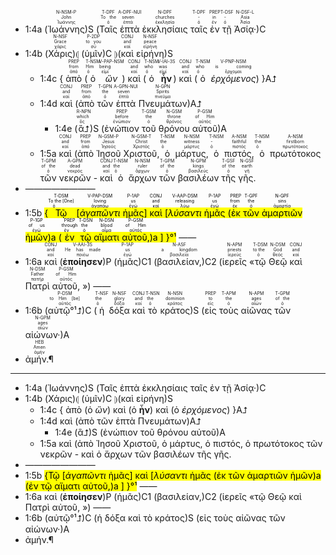
- 1:4a (<RUBY><ruby><ruby>Ἰωάννης<rt>Ἰωάννης</rt></ruby><rt>John</rt></ruby><rt>N-NSM-P</rt></RUBY>)S (<RUBY><ruby><ruby>Ταῖς<rt>ὁ</rt></ruby><rt>To the</rt></ruby><rt>T-DPF</rt></RUBY> <RUBY><ruby><ruby>ἑπτὰ<rt>ἑπτά</rt></ruby><rt>seven</rt></ruby><rt>A-DPF-NUI</rt></RUBY> <RUBY><ruby><ruby>ἐκκλησίαις<rt>ἐκκλησία</rt></ruby><rt>churches</rt></ruby><rt>N-DPF</rt></RUBY> <RUBY><ruby><ruby>ταῖς<rt>ὁ</rt></ruby><rt>-</rt></ruby><rt>T-DPF</rt></RUBY> <RUBY><ruby><ruby>ἐν<rt>ἐν</rt></ruby><rt>in</rt></ruby><rt>PREP</rt></RUBY> <RUBY><ruby><ruby>τῇ<rt>ὁ</rt></ruby><rt>-</rt></ruby><rt>T-DSF</rt></RUBY> <RUBY><ruby><ruby>Ἀσίᾳ·<rt>Ἀσία</rt></ruby><rt>Asia</rt></ruby><rt>N-DSF-L</rt></RUBY>)C 
- 1:4b (<RUBY><ruby><ruby>Χάρις<rt>χάρις</rt></ruby><rt>Grace</rt></ruby><rt>N-NSF</rt></RUBY>)⦇ (<RUBY><ruby><ruby>ὑμῖν<rt>σύ</rt></ruby><rt>to you</rt></ruby><rt>P-2DP</rt></RUBY>)C ⦈(<RUBY><ruby><ruby>καὶ<rt>καί</rt></ruby><rt>and</rt></ruby><rt>CONJ</rt></RUBY> <RUBY><ruby><ruby>εἰρήνη<rt>εἰρήνη</rt></ruby><rt>peace</rt></ruby><rt>N-NSF</rt></RUBY>)S 
	- 1:4c { <RUBY><ruby><ruby>ἀπὸ<rt>ἀπό</rt></ruby><rt>from</rt></ruby><rt>PREP</rt></RUBY> (<RUBY><ruby><ruby>ὁ<rt>ὁ</rt></ruby><rt>Him</rt></ruby><rt>T-NSM</rt></RUBY> <RUBY><ruby><ruby><em>ὢν</em><rt>εἰμί</rt></ruby><rt>being</rt></ruby><rt>V-PAP-NSM</rt></RUBY>) <RUBY><ruby><ruby>καὶ<rt>καί</rt></ruby><rt>and</rt></ruby><rt>CONJ</rt></RUBY> (<RUBY><ruby><ruby>ὁ<rt>ὁ</rt></ruby><rt>who</rt></ruby><rt>T-NSM</rt></RUBY> <RUBY><ruby><ruby><strong>ἦν</strong><rt>εἰμί</rt></ruby><rt>was</rt></ruby><rt>V-IAI-3S</rt></RUBY>) <RUBY><ruby><ruby>καὶ<rt>καί</rt></ruby><rt>and</rt></ruby><rt>CONJ</rt></RUBY> (<RUBY><ruby><ruby>ὁ<rt>ὁ</rt></ruby><rt>who</rt></ruby><rt>T-NSM</rt></RUBY> <RUBY><ruby><ruby><em>ἐρχόμενος</em><rt>ἔρχομαι</rt></ruby><rt>is coming</rt></ruby><rt>V-PNP-NSM</rt></RUBY>) }A⮥
	- 1:4d <RUBY><ruby><ruby>καὶ<rt>καί</rt></ruby><rt>and</rt></ruby><rt>CONJ</rt></RUBY> (<RUBY><ruby><ruby>ἀπὸ<rt>ἀπό</rt></ruby><rt>from</rt></ruby><rt>PREP</rt></RUBY> <RUBY><ruby><ruby>τῶν<rt>ὁ</rt></ruby><rt>the</rt></ruby><rt>T-GPN</rt></RUBY> <RUBY><ruby><ruby>ἑπτὰ<rt>ἑπτά</rt></ruby><rt>seven</rt></ruby><rt>A-GPN-NUI</rt></RUBY> <RUBY><ruby><ruby>Πνευμάτων<rt>πνεῦμα</rt></ruby><rt>Spirits</rt></ruby><rt>N-GPN</rt></RUBY>)A⮥
		- 1:4e (<RUBY><ruby><ruby>ἃ⮥<rt>ὅς</rt></ruby><rt>which</rt></ruby><rt>R-NPN</rt></RUBY>)S (<RUBY><ruby><ruby>ἐνώπιον<rt>ἐνώπιον</rt></ruby><rt>before</rt></ruby><rt>PREP</rt></RUBY> <RUBY><ruby><ruby>τοῦ<rt>ὁ</rt></ruby><rt>the</rt></ruby><rt>T-GSM</rt></RUBY> <RUBY><ruby><ruby>θρόνου<rt>θρόνος</rt></ruby><rt>throne</rt></ruby><rt>N-GSM</rt></RUBY> <RUBY><ruby><ruby>αὐτοῦ<rt>αὐτός</rt></ruby><rt>of Him</rt></ruby><rt>P-GSM</rt></RUBY>)A
	- 1:5a <RUBY><ruby><ruby>καὶ<rt>καί</rt></ruby><rt>and</rt></ruby><rt>CONJ</rt></RUBY> (<RUBY><ruby><ruby>ἀπὸ<rt>ἀπό</rt></ruby><rt>from</rt></ruby><rt>PREP</rt></RUBY> <RUBY><ruby><ruby>Ἰησοῦ<rt>Ἰησοῦς</rt></ruby><rt>Jesus</rt></ruby><rt>N-GSM-P</rt></RUBY> <RUBY><ruby><ruby>Χριστοῦ,<rt>Χριστός</rt></ruby><rt>Christ</rt></ruby><rt>N-GSM-T</rt></RUBY> <RUBY><ruby><ruby>ὁ<rt>ὁ</rt></ruby><rt>the</rt></ruby><rt>T-NSM</rt></RUBY> <RUBY><ruby><ruby>μάρτυς,<rt>μάρτυς</rt></ruby><rt>witness</rt></ruby><rt>N-NSM</rt></RUBY> <RUBY><ruby><ruby>ὁ<rt>ὁ</rt></ruby><rt>-</rt></ruby><rt>T-NSM</rt></RUBY> <RUBY><ruby><ruby>πιστός,<rt>πιστός</rt></ruby><rt>faithful</rt></ruby><rt>A-NSM</rt></RUBY> <RUBY><ruby><ruby>ὁ<rt>ὁ</rt></ruby><rt>the</rt></ruby><rt>T-NSM</rt></RUBY> <RUBY><ruby><ruby>πρωτότοκος<rt>πρωτότοκος</rt></ruby><rt>firstborn</rt></ruby><rt>A-NSM</rt></RUBY> <RUBY><ruby><ruby>τῶν<rt>ὁ</rt></ruby><rt>of the</rt></ruby><rt>T-GPM</rt></RUBY> <RUBY><ruby><ruby>νεκρῶν<rt>νεκρός</rt></ruby><rt>dead</rt></ruby><rt>A-GPM</rt></RUBY> - <RUBY><ruby><ruby>καὶ<rt>καί</rt></ruby><rt>and</rt></ruby><rt>CONJ</rt></RUBY> <RUBY><ruby><ruby>ὁ<rt>ὁ</rt></ruby><rt>the</rt></ruby><rt>T-NSM</rt></RUBY> <RUBY><ruby><ruby>ἄρχων<rt>ἄρχων</rt></ruby><rt>ruler</rt></ruby><rt>N-NSM</rt></RUBY> <RUBY><ruby><ruby>τῶν<rt>ὁ</rt></ruby><rt>of the</rt></ruby><rt>T-GPM</rt></RUBY> <RUBY><ruby><ruby>βασιλέων<rt>βασιλεύς</rt></ruby><rt>kings</rt></ruby><rt>N-GPM</rt></RUBY> <RUBY><ruby><ruby>τῆς<rt>ὁ</rt></ruby><rt>of the</rt></ruby><rt>T-GSF</rt></RUBY> <RUBY><ruby><ruby>γῆς.<rt>γῆ</rt></ruby><rt>earth</rt></ruby><rt>N-GSF</rt></RUBY> 
- ————————
- 1:5b <mark>{<RUBY><ruby><ruby>Τῷ<rt>ὁ</rt></ruby><rt>To the [One]</rt></ruby><rt>T-DSM</rt></RUBY> [<RUBY><ruby><ruby><em>ἀγαπῶντι</em><rt>ἀγαπάω</rt></ruby><rt>loving</rt></ruby><rt>V-PAP-DSM</rt></RUBY> <RUBY><ruby><ruby>ἡμᾶς<rt>ἐγώ</rt></ruby><rt>us</rt></ruby><rt>P-1AP</rt></RUBY>] <RUBY><ruby><ruby>καὶ<rt>καί</rt></ruby><rt>and</rt></ruby><rt>CONJ</rt></RUBY> [<RUBY><ruby><ruby><em>λύσαντι</em><rt>λύω</rt></ruby><rt>releasing</rt></ruby><rt>V-AAP-DSM</rt></RUBY> <RUBY><ruby><ruby>ἡμᾶς<rt>ἐγώ</rt></ruby><rt>us</rt></ruby><rt>P-1AP</rt></RUBY> (<RUBY><ruby><ruby>ἐκ<rt>ἐκ</rt></ruby><rt>from</rt></ruby><rt>PREP</rt></RUBY> <RUBY><ruby><ruby>τῶν<rt>ὁ</rt></ruby><rt>the</rt></ruby><rt>T-GPF</rt></RUBY> <RUBY><ruby><ruby>ἁμαρτιῶν<rt>ἁμαρτία</rt></ruby><rt>sins</rt></ruby><rt>N-GPF</rt></RUBY> <RUBY><ruby><ruby>ἡμῶν<rt>ἐγώ</rt></ruby><rt>of us</rt></ruby><rt>P-1GP</rt></RUBY>)a (<RUBY><ruby><ruby>ἐν<rt>ἐν</rt></ruby><rt>through</rt></ruby><rt>PREP</rt></RUBY> <RUBY><ruby><ruby>τῷ<rt>ὁ</rt></ruby><rt>the</rt></ruby><rt>T-DSN</rt></RUBY> <RUBY><ruby><ruby>αἵματι<rt>αἷμα</rt></ruby><rt>blood</rt></ruby><rt>N-DSN</rt></RUBY> <RUBY><ruby><ruby>αὐτοῦ,<rt>αὐτός</rt></ruby><rt>of Him</rt></ruby><rt>P-GSM</rt></RUBY>)a ] }°¹</mark> ——
- 1:6a <RUBY><ruby><ruby>καὶ<rt>καί</rt></ruby><rt>and</rt></ruby><rt>CONJ</rt></RUBY> (<RUBY><ruby><ruby><strong>ἐποίησεν</strong><rt>ποιέω</rt></ruby><rt>He has made</rt></ruby><rt>V-AAI-3S</rt></RUBY>)P (<RUBY><ruby><ruby>ἡμᾶς<rt>ἐγώ</rt></ruby><rt>us</rt></ruby><rt>P-1AP</rt></RUBY>)C1 (<RUBY><ruby><ruby>βασιλείαν,<rt>βασιλεία</rt></ruby><rt>a kingdom</rt></ruby><rt>N-ASF</rt></RUBY>)C2 (<RUBY><ruby><ruby>ἱερεῖς<rt>ἱερεύς</rt></ruby><rt>priests</rt></ruby><rt>N-APM</rt></RUBY> «<RUBY><ruby><ruby>τῷ<rt>ὁ</rt></ruby><rt>to the</rt></ruby><rt>T-DSM</rt></RUBY> <RUBY><ruby><ruby>Θεῷ<rt>θεός</rt></ruby><rt>God</rt></ruby><rt>N-DSM</rt></RUBY> <RUBY><ruby><ruby>καὶ<rt>καί</rt></ruby><rt>and</rt></ruby><rt>CONJ</rt></RUBY> <RUBY><ruby><ruby>Πατρὶ<rt>πατήρ</rt></ruby><rt>Father</rt></ruby><rt>N-DSM</rt></RUBY> <RUBY><ruby><ruby>αὐτοῦ,<rt>αὐτός</rt></ruby><rt>of Him</rt></ruby><rt>P-GSM</rt></RUBY> ») ——
- 1:6b (<RUBY><ruby><ruby>αὐτῷ°¹⮥<rt>αὐτός</rt></ruby><rt>to Him [be]</rt></ruby><rt>P-DSM</rt></RUBY>)C (<RUBY><ruby><ruby>ἡ<rt>ὁ</rt></ruby><rt>the</rt></ruby><rt>T-NSF</rt></RUBY> <RUBY><ruby><ruby>δόξα<rt>δόξα</rt></ruby><rt>glory</rt></ruby><rt>N-NSF</rt></RUBY> <RUBY><ruby><ruby>καὶ<rt>καί</rt></ruby><rt>and</rt></ruby><rt>CONJ</rt></RUBY> <RUBY><ruby><ruby>τὸ<rt>ὁ</rt></ruby><rt>the</rt></ruby><rt>T-NSN</rt></RUBY> <RUBY><ruby><ruby>κράτος<rt>κράτος</rt></ruby><rt>dominion</rt></ruby><rt>N-NSN</rt></RUBY>)S (<RUBY><ruby><ruby>εἰς<rt>εἰς</rt></ruby><rt>to</rt></ruby><rt>PREP</rt></RUBY> <RUBY><ruby><ruby>τοὺς<rt>ὁ</rt></ruby><rt>the</rt></ruby><rt>T-APM</rt></RUBY> <RUBY><ruby><ruby>αἰῶνας<rt>αἰών</rt></ruby><rt>ages</rt></ruby><rt>N-APM</rt></RUBY> <RUBY><ruby><ruby>τῶν<rt>ὁ</rt></ruby><rt>of the</rt></ruby><rt>T-GPM</rt></RUBY> <RUBY><ruby><ruby>αἰώνων·<rt>αἰών</rt></ruby><rt>ages</rt></ruby><rt>N-GPM</rt></RUBY>)A 
- <RUBY><ruby><ruby>ἀμήν.¶<rt>ἀμήν</rt></ruby><rt>Amen</rt></ruby><rt>HEB</rt></RUBY> 


---

- 1:4a (<span title="Ἰωάννης&#10;N-NSM-P&#10;John">Ἰωάννης</span>)S (<span title="ὁ&#10;T-DPF&#10;To the">Ταῖς</span> <span title="ἑπτά&#10;A-DPF-NUI&#10;seven">ἑπτὰ</span> <span title="ἐκκλησία&#10;N-DPF&#10;churches">ἐκκλησίαις</span> <span title="ὁ&#10;T-DPF&#10;-">ταῖς</span> <span title="ἐν&#10;PREP&#10;in">ἐν</span> <span title="ὁ&#10;T-DSF&#10;-">τῇ</span> <span title="Ἀσία&#10;N-DSF-L&#10;Asia">Ἀσίᾳ·</span>)C 
- 1:4b (<span title="χάρις&#10;N-NSF&#10;Grace">Χάρις</span>)⦇ (<span title="σύ&#10;P-2DP&#10;to you">ὑμῖν</span>)C ⦈(<span title="καί&#10;CONJ&#10;and">καὶ</span> <span title="εἰρήνη&#10;N-NSF&#10;peace">εἰρήνη</span>)S 
	- 1:4c { <span title="ἀπό&#10;PREP&#10;from">ἀπὸ</span> (<span title="ὁ&#10;T-NSM&#10;Him">ὁ</span> <span title="εἰμί&#10;V-PAP-NSM&#10;being"><em>ὢν</em></span>) <span title="καί&#10;CONJ&#10;and">καὶ</span> (<span title="ὁ&#10;T-NSM&#10;who">ὁ</span> <span title="εἰμί&#10;V-IAI-3S&#10;was"><strong>ἦν</strong></span>) <span title="καί&#10;CONJ&#10;and">καὶ</span> (<span title="ὁ&#10;T-NSM&#10;who">ὁ</span> <span title="ἔρχομαι&#10;V-PNP-NSM&#10;is coming"><em>ἐρχόμενος</em></span>) }A⮥
	- 1:4d <span title="καί&#10;CONJ&#10;and">καὶ</span> (<span title="ἀπό&#10;PREP&#10;from">ἀπὸ</span> <span title="ὁ&#10;T-GPN&#10;the">τῶν</span> <span title="ἑπτά&#10;A-GPN-NUI&#10;seven">ἑπτὰ</span> <span title="πνεῦμα&#10;N-GPN&#10;Spirits">Πνευμάτων</span>)A⮥
		- 1:4e (<span title="ὅς&#10;R-NPN&#10;which">ἃ⮥</span>)S (<span title="ἐνώπιον&#10;PREP&#10;before">ἐνώπιον</span> <span title="ὁ&#10;T-GSM&#10;the">τοῦ</span> <span title="θρόνος&#10;N-GSM&#10;throne">θρόνου</span> <span title="αὐτός&#10;P-GSM&#10;of Him">αὐτοῦ</span>)A
	- 1:5a <span title="καί&#10;CONJ&#10;and">καὶ</span> (<span title="ἀπό&#10;PREP&#10;from">ἀπὸ</span> <span title="Ἰησοῦς&#10;N-GSM-P&#10;Jesus">Ἰησοῦ</span> <span title="Χριστός&#10;N-GSM-T&#10;Christ">Χριστοῦ,</span> <span title="ὁ&#10;T-NSM&#10;the">ὁ</span> <span title="μάρτυς&#10;N-NSM&#10;witness">μάρτυς,</span> <span title="ὁ&#10;T-NSM&#10;-">ὁ</span> <span title="πιστός&#10;A-NSM&#10;faithful">πιστός,</span> <span title="ὁ&#10;T-NSM&#10;the">ὁ</span> <span title="πρωτότοκος&#10;A-NSM&#10;firstborn">πρωτότοκος</span> <span title="ὁ&#10;T-GPM&#10;of the">τῶν</span> <span title="νεκρός&#10;A-GPM&#10;dead">νεκρῶν</span> - <span title="καί&#10;CONJ&#10;and">καὶ</span> <span title="ὁ&#10;T-NSM&#10;the">ὁ</span> <span title="ἄρχων&#10;N-NSM&#10;ruler">ἄρχων</span> <span title="ὁ&#10;T-GPM&#10;of the">τῶν</span> <span title="βασιλεύς&#10;N-GPM&#10;kings">βασιλέων</span> <span title="ὁ&#10;T-GSF&#10;of the">τῆς</span> <span title="γῆ&#10;N-GSF&#10;earth">γῆς.</span> 
- ————————
- 1:5b <mark>{<span title="ὁ&#10;T-DSM&#10;To the [One]">Τῷ</span> [<span title="ἀγαπάω&#10;V-PAP-DSM&#10;loving"><em>ἀγαπῶντι</em></span> <span title="ἐγώ&#10;P-1AP&#10;us">ἡμᾶς</span>] <span title="καί&#10;CONJ&#10;and">καὶ</span> [<span title="λύω&#10;V-AAP-DSM&#10;releasing"><em>λύσαντι</em></span> <span title="ἐγώ&#10;P-1AP&#10;us">ἡμᾶς</span> (<span title="ἐκ&#10;PREP&#10;from">ἐκ</span> <span title="ὁ&#10;T-GPF&#10;the">τῶν</span> <span title="ἁμαρτία&#10;N-GPF&#10;sins">ἁμαρτιῶν</span> <span title="ἐγώ&#10;P-1GP&#10;of us">ἡμῶν</span>)a (<span title="ἐν&#10;PREP&#10;through">ἐν</span> <span title="ὁ&#10;T-DSN&#10;the">τῷ</span> <span title="αἷμα&#10;N-DSN&#10;blood">αἵματι</span> <span title="αὐτός&#10;P-GSM&#10;of Him">αὐτοῦ,</span>)a ] }°¹</mark> ——
- 1:6a <span title="καί&#10;CONJ&#10;and">καὶ</span> (<span title="ποιέω&#10;V-AAI-3S&#10;He has made"><strong>ἐποίησεν</strong></span>)P (<span title="ἐγώ&#10;P-1AP&#10;us">ἡμᾶς</span>)C1 (<span title="βασιλεία&#10;N-ASF&#10;a kingdom">βασιλείαν,</span>)C2 (<span title="ἱερεύς&#10;N-APM&#10;priests">ἱερεῖς</span> «<span title="ὁ&#10;T-DSM&#10;to the">τῷ</span> <span title="θεός&#10;N-DSM&#10;God">Θεῷ</span> <span title="καί&#10;CONJ&#10;and">καὶ</span> <span title="πατήρ&#10;N-DSM&#10;Father">Πατρὶ</span> <span title="αὐτός&#10;P-GSM&#10;of Him">αὐτοῦ,</span> ») ——
- 1:6b (<span align="center" title="αὐτός&#10;P-DSM&#10;to Him [be]">αὐτῷ°¹⮥</span>)C (<span title="ὁ&#10;T-NSF&#10;the">ἡ</span> <span title="δόξα&#10;N-NSF&#10;glory">δόξα</span> <span title="καί&#10;CONJ&#10;and">καὶ</span> <span title="ὁ&#10;T-NSN&#10;the">τὸ</span> <span title="κράτος&#10;N-NSN&#10;dominion">κράτος</span>)S (<span title="εἰς&#10;PREP&#10;to">εἰς</span> <span title="ὁ&#10;T-APM&#10;the">τοὺς</span> <span title="αἰών&#10;N-APM&#10;ages">αἰῶνας</span> <span title="ὁ&#10;T-GPM&#10;of the">τῶν</span> <span title="αἰών&#10;N-GPM&#10;ages">αἰώνων·</span>)A 
- <span align="center" title="ἀμήν&#10;HEB&#10;Amen">ἀμήν.¶</span> 